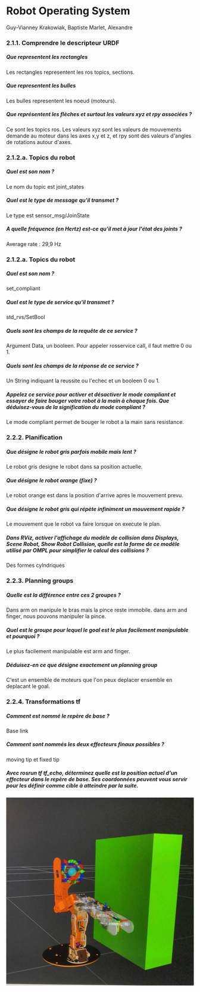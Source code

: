 # Robot Operating System
Guy-Vianney Krakowiak, Baptiste Marlet, Alexandre


### 2.1.1. Comprendre le descripteur URDF
##### Que representent les rectangles
Les rectangles representent les ros topics, sections.
##### Que representent les bulles
Les bulles representent les noeud (moteurs).
##### Que représentent les flèches et surtout les valeurs xyz et rpy associées ?
Ce sont les topics ros. Les valeurs xyz sont les valeurs de mouvements demande au moteur dans les axes x,y et z, et rpy sont des valeurs d'angles de rotations autour d'axes.

### 2.1.2.a. Topics du robot
##### Quel est son nom ?
Le nom du topic est joint_states
##### Quel est le type de message qu'il transmet ?
Le type est sensor_msg/JoinState
##### A quelle fréquence (en Hertz) est-ce qu'il met à jour l'état des joints ?
Average rate : 29,9 Hz

### 2.1.2.a. Topics du robot
##### Quel est son nom ?
set_compliant
##### Quel est le type de service qu'il transmet ?
std_rvs/SetBool
##### Quels sont les champs de la requête de ce service ?
Argument Data, un booleen. Pour appeler rosservice call, il faut mettre 0 ou 1.
##### Quels sont les champs de la réponse de ce service ?
Un String indiquant la reussite ou l'echec et un booleen 0 ou 1.
##### Appelez ce service pour activer et désactiver le mode compliant et essayer de faire bouger votre robot à la main à chaque fois. Que déduisez-vous de la signification du mode compliant ?
Le mode compliant permet de bouger le robot a la main sans resistance.

### 2.2.2. Planification
##### Que désigne le robot gris parfois mobile mais lent ?
Le robot gris designe le robot dans sa position actuelle.
##### Que désigne le robot orange (fixe) ?
Le robot orange est dans la position d'arrive apres le mouvement prevu.
##### Que désigne le robot gris qui répète infiniment un mouvement rapide ?
Le mouvement que le robot va faire lorsque on execute le plan.
##### Dans RViz, activer l'affichage du modèle de collision dans Displays, Scene Robot, Show Robot Collision, quelle est la forme de ce modèle utilisé par OMPL pour simplifier le calcul des collisions ?
Des formes cylndriques

### 2.2.3. Planning groups
##### Quelle est la différence entre ces 2 groupes ?
Dans arm on manipule le bras mais la pince reste immobile. dans arm and finger, nous pouvons manipuler la pince.
##### Quel est le groupe pour lequel le goal est le plus facilement manipulable et pourquoi ?
Le plus facilement manipulable est arm and finger.
##### Déduisez-en ce que désigne exactement un planning group
C'est un ensemble de moteurs que l'on peux deplacer ensemble en deplacant le goal.

### 2.2.4. Transformations tf
##### Comment est nommé le repère de base ?
Base link
##### Comment sont nommés les deux effecteurs finaux possibles ?
moving tip et fixed tip
##### Avec rosrun tf tf_echo, déterminez quelle est la position actuel d'un effecteur dans le repère de base. Ses coordonnées peuvent vous servir pour les définir comme cible à atteindre par la suite.


![Simulation d'obstacle](/IMG/obstacle.jpg)
